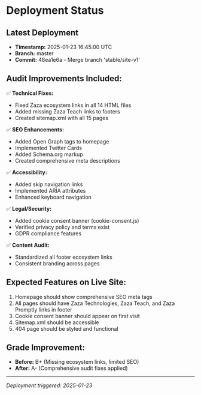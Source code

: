 # Deployment Status

## Latest Deployment
- **Timestamp:** 2025-01-23 16:45:00 UTC
- **Branch:** master 
- **Commit:** 48ea1e6a - Merge branch 'stable/site-v1'

## Audit Improvements Included:
✅ **Technical Fixes:**
- Fixed Zaza ecosystem links in all 14 HTML files
- Added missing Zaza Teach links to footers
- Created sitemap.xml with all 15 pages

✅ **SEO Enhancements:**
- Added Open Graph tags to homepage
- Implemented Twitter Cards
- Added Schema.org markup
- Created comprehensive meta descriptions

✅ **Accessibility:**
- Added skip navigation links
- Implemented ARIA attributes
- Enhanced keyboard navigation

✅ **Legal/Security:**
- Added cookie consent banner (cookie-consent.js)
- Verified privacy policy and terms exist
- GDPR compliance features

✅ **Content Audit:**
- Standardized all footer ecosystem links
- Consistent branding across pages

## Expected Features on Live Site:
1. Homepage should show comprehensive SEO meta tags
2. All pages should have Zaza Technologies, Zaza Teach, and Zaza Promptly links in footer
3. Cookie consent banner should appear on first visit
4. Sitemap.xml should be accessible
5. 404 page should be styled and functional

## Grade Improvement:
- **Before:** B+ (Missing ecosystem links, limited SEO)
- **After:** A- (Comprehensive audit fixes applied)

---
*Deployment triggered: 2025-01-23*